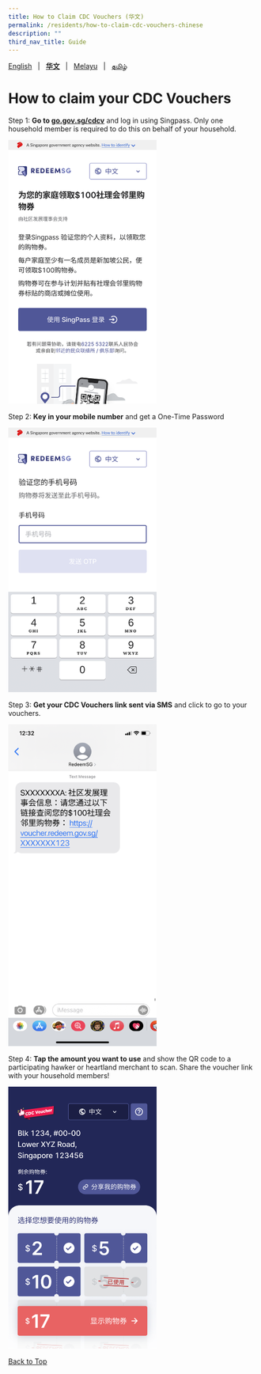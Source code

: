 ```yaml
---
title: How to Claim CDC Vouchers (华文)
permalink: /residents/how-to-claim-cdc-vouchers-chinese
description: ""
third_nav_title: Guide
---
```



[English](how-to-claim-cdc-vouchers) &nbsp;&nbsp;&#124;&nbsp;&nbsp; **[华文](how-to-claim-cdc-vouchers-chinese)**  &nbsp;&nbsp;&#124;&nbsp;&nbsp; [Melayu](how-to-claim-cdc-vouchers-malay) &nbsp;&nbsp;&#124;&nbsp;&nbsp; [தமிழ்](how-to-claim-cdc-vouchers-tamil)

<a id="pagetop"></a>

# How to claim your CDC Vouchers

Step 1: **Go to [go.gov.sg/cdcv](https://go.gov.sg/cdcv)** and log in using Singpass. Only one household member is required to do this on behalf of your household.

<img src="/images/residents/screengrabs-for-infographics/chinese/M_Log%20in_ch_5_Nov.png" alt="Step 1" style="width:300px !important; !important;" />

Step 2: **Key in your mobile number** and get a One-Time Password

<img src="/images/residents/screengrabs-for-infographics/chinese/M_MobileNumber_CH_5Nov.png" alt="Step 2" style="width:300px !important; !important;" />

Step 3: **Get your CDC Vouchers link sent via SMS** and click to go to your vouchers.

<img src="/images/residents/screengrabs-for-infographics/chinese/SMS%20Chinese_9%20Nov%20New%20CH.png" alt="Step 3" style="width:300px !important; !important;" />


Step 4: **Tap the amount you want to use** and show the QR code to a participating hawker or heartland merchant to scan. Share the voucher link with your household members!

<img src="/images/residents/screengrabs-for-infographics/chinese/chinesemixed%20voucher.jpg" alt="Step 4" style="width:300px !important; !important;" />


[Back to Top](#pagetop)